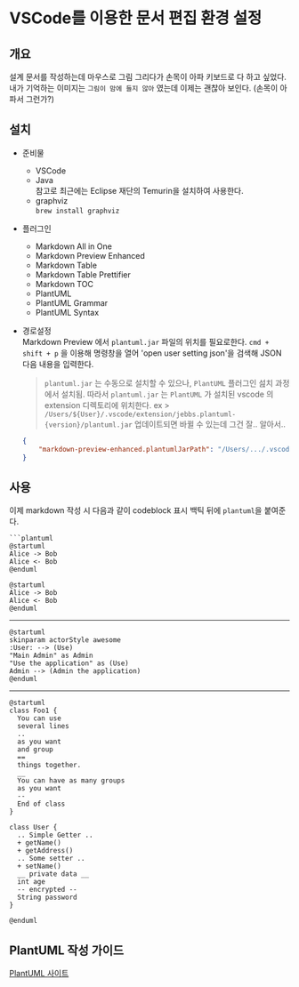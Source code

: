 # VSCode를 이용한 문서 편집 환경 설정

## 개요

설계 문서를 작성하는데 마우스로 그림 그리다가 손목이 아파 키보드로 다 하고 싶었다.  
내가 기억하는 이미지는 `그림이 맘에 들지 않아` 였는데 이제는 괜찮아 보인다. (손목이 아파서 그런가?)  

## 설치

- 준비물  
  - VSCode  
  - Java  
    참고로 최근에는 Eclipse 재단의 Temurin을 설치하여 사용한다.  
  - graphviz  
    `brew install graphviz`  

- 플러그인  
  - Markdown All in One
  - Markdown Preview Enhanced
  - Markdown Table
  - Markdown Table Prettifier
  - Markdown TOC
  - PlantUML
  - PlantUML Grammar
  - PlantUML Syntax

- 경로설정  
    Markdown Preview 에서 `plantuml.jar` 파일의 위치를 필요로한다.
    `cmd + shift + p` 을 이용해 명령창을 열어 'open user setting json'을 검색해 JSON 다음 내용을 입력한다.  

    > `plantuml.jar` 는 수동으로 설치할 수 있으나, `PlantUML` 플러그인 섪치 과정에서 설치됨.
    > 따라서 `plantuml.jar` 는 `PlantUML` 가 설치된 vscode 의 extension 디렉토리에 위치한다.
    > ex > `/Users/${User}/.vscode/extension/jebbs.plantuml-{version}/plantuml.jar`
    > 업데이트되면 바뀔 수 있는데 그건 잘.. 알아서..

    ```json
    {
        "markdown-preview-enhanced.plantumlJarPath": "/Users/.../.vscode/extensions/jebbs.plantuml-2.18.1/plantuml.jar"
    }
    ```

## 사용

이제 markdown 작성 시 다음과 같이 codeblock 표시 백틱 뒤에 `plantuml`을 붙여준다.

````text
```plantuml
@startuml
Alice -> Bob
Alice <- Bob
@enduml
````

```plantuml
@startuml
Alice -> Bob
Alice <- Bob
@enduml
```

---

```plantuml
@startuml
skinparam actorStyle awesome
:User: --> (Use)
"Main Admin" as Admin
"Use the application" as (Use)
Admin --> (Admin the application)
@enduml
```

---

```plantuml
@startuml
class Foo1 {
  You can use
  several lines
  ..
  as you want
  and group
  ==
  things together.
  __
  You can have as many groups
  as you want
  --
  End of class
}

class User {
  .. Simple Getter ..
  + getName()
  + getAddress()
  .. Some setter ..
  + setName()
  __ private data __
  int age
  -- encrypted --
  String password
}

@enduml
```

## PlantUML 작성 가이드

[PlantUML 사이트](https://plantuml.com/ko/)
